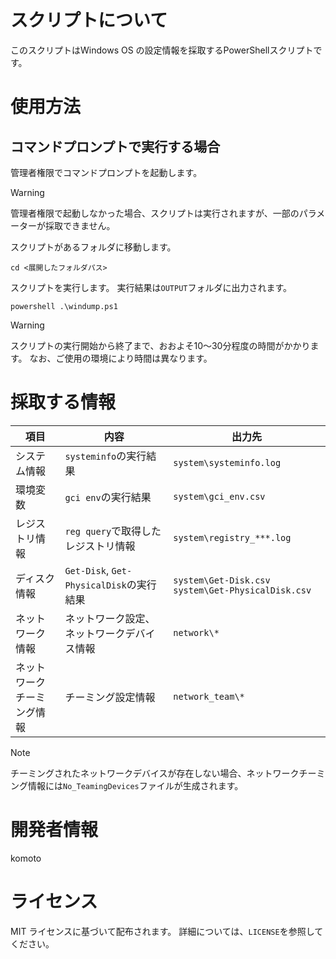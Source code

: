 # スクリプトについて
このスクリプトはWindows OS の設定情報を採取するPowerShellスクリプトです。

# 使用方法

## コマンドプロンプトで実行する場合
管理者権限でコマンドプロンプトを起動します。

> [!WARNING]
> 管理者権限で起動しなかった場合、スクリプトは実行されますが、一部のパラメーターが採取できません。

スクリプトがあるフォルダに移動します。

```
cd <展開したフォルダパス>
```

スクリプトを実行します。
実行結果は`OUTPUT`フォルダに出力されます。

```
powershell .\windump.ps1
```

> [!WARNING]
> スクリプトの実行開始から終了まで、おおよそ10～30分程度の時間がかかります。
> なお、ご使用の環境により時間は異なります。

# 採取する情報

|項目|内容|出力先|
|---|---|---|
|システム情報|`systeminfo`の実行結果|`system\systeminfo.log`|
|環境変数|`gci env`の実行結果|`system\gci_env.csv`|
|レジストリ情報|`reg query`で取得したレジストリ情報|`system\registry_***.log`|
|ディスク情報|`Get-Disk`, `Get-PhysicalDisk`の実行結果|`system\Get-Disk.csv` `system\Get-PhysicalDisk.csv`|
|ネットワーク情報|ネットワーク設定、ネットワークデバイス情報|`network\*`|
|ネットワークチーミング情報|チーミング設定情報|`network_team\*`|

> [!NOTE]
> チーミングされたネットワークデバイスが存在しない場合、ネットワークチーミング情報には`No_TeamingDevices`ファイルが生成されます。

# 開発者情報
komoto

# ライセンス
MIT ライセンスに基づいて配布されます。
詳細については、`LICENSE`を参照してください。
